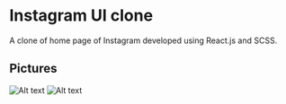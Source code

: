 # Instagram UI clone

A clone of home page of Instagram developed using React.js and SCSS.

## Pictures

![Alt text](https://i.ibb.co/5sgwJb4/page.png "Home Page")
![Alt text](https://i.ibb.co/DCkrQqn/post-Section.png "Post Section")
